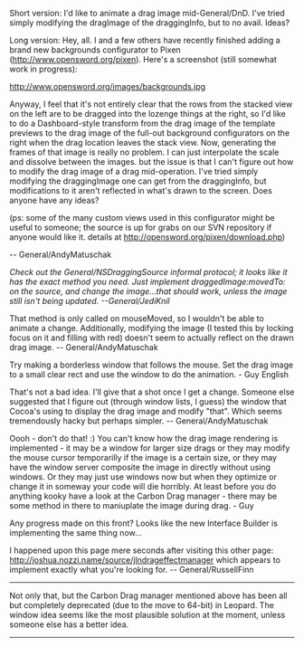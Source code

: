 Short version: I'd like to animate a drag image mid-General/DnD. I've tried simply modifying the dragImage of the draggingInfo, but to no avail. Ideas?

Long version: Hey, all. I and a few others have recently finished adding a brand new backgrounds configurator to Pixen (http://www.opensword.org/pixen). Here's a screenshot (still somewhat work in progress):

http://www.opensword.org/images/backgrounds.jpg

Anyway, I feel that it's not entirely clear that the rows from the stacked view on the left are to be dragged into the lozenge things at the right, so I'd like to do a Dashboard-style transform from the drag image of the template previews to the drag image of the full-out background configurators on the right when the drag location leaves the stack view. Now, generating the frames of that image is really no problem. I can just interpolate the scale and dissolve between the images. but the issue is that I can't figure out how to modify the drag image of a drag mid-operation. I've tried simply modifying the draggingImage one can get from the draggingInfo, but modifications to it aren't reflected in what's drawn to the screen. Does anyone have any ideas?

(ps: some of the many custom views used in this configurator might be useful to someone; the source is up for grabs on our SVN repository if anyone would like it. details at http://opensword.org/pixen/download.php)

-- General/AndyMatuschak

*Check out the General/NSDraggingSource informal protocol; it looks like it has the exact method you need. Just implement     draggedImage:movedTo: on the source, and change the image...that should work, unless the image still isn't being updated. --General/JediKnil*

That method is only called on mouseMoved, so I wouldn't be able to animate a change. Additionally, modifying the image (I tested this by locking focus on it and filling with red) doesn't seem to actually reflect on the drawn drag image. -- General/AndyMatuschak

Try making a borderless window that follows the mouse. Set the drag image to a small clear rect and use the window to do the animation. - Guy English

That's not a bad idea. I'll give that a shot once I get a change. Someone else suggested that I figure out (through window lists, I guess) the window that Cocoa's using to display the drag image and modify "that". Which seems tremendously hacky but perhaps simpler. -- General/AndyMatuschak

Oooh - don't do that! :) You can't know how the drag image rendering is implemented - it may be a window for larger size drags or they may modify the mouse cursor temporarilly if the image is a certain size, or they may have the window server composite the image in directly without using windows. Or they may just use windows now but when they optimize or change it in someway your code will die horribly. At least before you do anything kooky have a look at the Carbon Drag manager - there may be some method in there to maniuplate the image during drag. - Guy

Any progress made on this front? Looks like the new Interface Builder is implementing the same thing now...

I happened upon this page mere seconds after visiting this other page: http://joshua.nozzi.name/source/jlndrageffectmanager  which appears to implement exactly what you're looking for.  -- General/RussellFinn

----

Not only that, but the Carbon Drag manager mentioned above has been all but completely deprecated (due to the move to 64-bit) in Leopard. The window idea seems like the most plausible solution at the moment, unless someone else has a better idea.

----